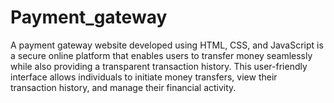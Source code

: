 # Payment_gateway
A payment gateway website developed using HTML, CSS, and JavaScript is a secure online platform that enables users to transfer money seamlessly while also providing a transparent transaction history. This user-friendly interface allows individuals to initiate money transfers, view their transaction history, and manage their financial activity.
